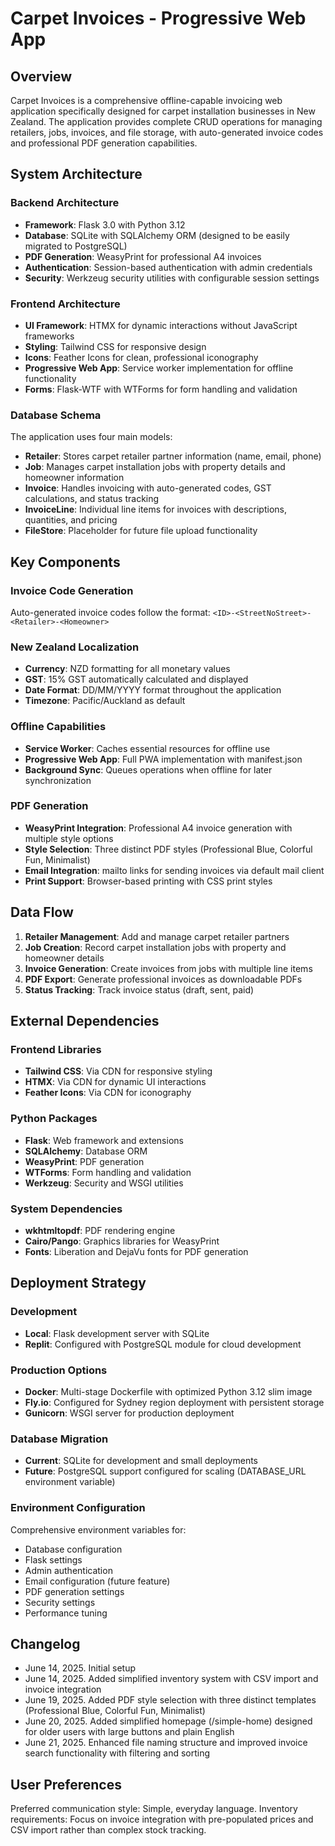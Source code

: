 # Carpet Invoices - Progressive Web App

## Overview

Carpet Invoices is a comprehensive offline-capable invoicing web application specifically designed for carpet installation businesses in New Zealand. The application provides complete CRUD operations for managing retailers, jobs, invoices, and file storage, with auto-generated invoice codes and professional PDF generation capabilities.

## System Architecture

### Backend Architecture
- **Framework**: Flask 3.0 with Python 3.12
- **Database**: SQLite with SQLAlchemy ORM (designed to be easily migrated to PostgreSQL)
- **PDF Generation**: WeasyPrint for professional A4 invoices
- **Authentication**: Session-based authentication with admin credentials
- **Security**: Werkzeug security utilities with configurable session settings

### Frontend Architecture
- **UI Framework**: HTMX for dynamic interactions without JavaScript frameworks
- **Styling**: Tailwind CSS for responsive design
- **Icons**: Feather Icons for clean, professional iconography
- **Progressive Web App**: Service worker implementation for offline functionality
- **Forms**: Flask-WTF with WTForms for form handling and validation

### Database Schema
The application uses four main models:
- **Retailer**: Stores carpet retailer partner information (name, email, phone)
- **Job**: Manages carpet installation jobs with property details and homeowner information
- **Invoice**: Handles invoicing with auto-generated codes, GST calculations, and status tracking
- **InvoiceLine**: Individual line items for invoices with descriptions, quantities, and pricing
- **FileStore**: Placeholder for future file upload functionality

## Key Components

### Invoice Code Generation
Auto-generated invoice codes follow the format: `<ID>-<StreetNoStreet>-<Retailer>-<Homeowner>`

### New Zealand Localization
- **Currency**: NZD formatting for all monetary values
- **GST**: 15% GST automatically calculated and displayed
- **Date Format**: DD/MM/YYYY format throughout the application
- **Timezone**: Pacific/Auckland as default

### Offline Capabilities
- **Service Worker**: Caches essential resources for offline use
- **Progressive Web App**: Full PWA implementation with manifest.json
- **Background Sync**: Queues operations when offline for later synchronization

### PDF Generation
- **WeasyPrint Integration**: Professional A4 invoice generation with multiple style options
- **Style Selection**: Three distinct PDF styles (Professional Blue, Colorful Fun, Minimalist)
- **Email Integration**: mailto links for sending invoices via default mail client
- **Print Support**: Browser-based printing with CSS print styles

## Data Flow

1. **Retailer Management**: Add and manage carpet retailer partners
2. **Job Creation**: Record carpet installation jobs with property and homeowner details
3. **Invoice Generation**: Create invoices from jobs with multiple line items
4. **PDF Export**: Generate professional invoices as downloadable PDFs
5. **Status Tracking**: Track invoice status (draft, sent, paid)

## External Dependencies

### Frontend Libraries
- **Tailwind CSS**: Via CDN for responsive styling
- **HTMX**: Via CDN for dynamic UI interactions
- **Feather Icons**: Via CDN for iconography

### Python Packages
- **Flask**: Web framework and extensions
- **SQLAlchemy**: Database ORM
- **WeasyPrint**: PDF generation
- **WTForms**: Form handling and validation
- **Werkzeug**: Security and WSGI utilities

### System Dependencies
- **wkhtmltopdf**: PDF rendering engine
- **Cairo/Pango**: Graphics libraries for WeasyPrint
- **Fonts**: Liberation and DejaVu fonts for PDF generation

## Deployment Strategy

### Development
- **Local**: Flask development server with SQLite
- **Replit**: Configured with PostgreSQL module for cloud development

### Production Options
- **Docker**: Multi-stage Dockerfile with optimized Python 3.12 slim image
- **Fly.io**: Configured for Sydney region deployment with persistent storage
- **Gunicorn**: WSGI server for production deployment

### Database Migration
- **Current**: SQLite for development and small deployments
- **Future**: PostgreSQL support configured for scaling (DATABASE_URL environment variable)

### Environment Configuration
Comprehensive environment variables for:
- Database configuration
- Flask settings
- Admin authentication
- Email configuration (future feature)
- PDF generation settings
- Security settings
- Performance tuning

## Changelog

- June 14, 2025. Initial setup
- June 14, 2025. Added simplified inventory system with CSV import and invoice integration
- June 19, 2025. Added PDF style selection with three distinct templates (Professional Blue, Colorful Fun, Minimalist)
- June 20, 2025. Added simplified homepage (/simple-home) designed for older users with large buttons and plain English
- June 21, 2025. Enhanced file naming structure and improved invoice search functionality with filtering and sorting

## User Preferences

Preferred communication style: Simple, everyday language.
Inventory requirements: Focus on invoice integration with pre-populated prices and CSV import rather than complex stock tracking.